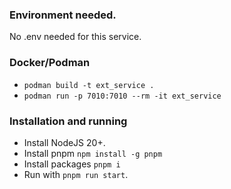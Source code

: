 ### Environment needed.

No .env needed for this service.

### Docker/Podman
- `podman build -t ext_service .`
- `podman run -p 7010:7010 --rm -it ext_service`

### Installation and running

- Install NodeJS 20+.
- Install pnpm `npm install -g pnpm`
- Install packages `pnpm i`
- Run with `pnpm run start`.
